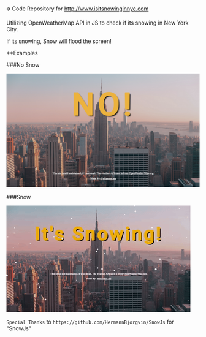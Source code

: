 :snowflake: Code Repository for http://www.isitsnowinginnyc.com

Utilizing OpenWeatherMap API in JS to check if its snowing in New York City.

If its snowing, Snow will flood the screen!

**Examples

###No Snow 

![NO SNOW](https://github.com/pshannon-git/isitsnowinginnyc/blob/main/assets/img/no.png?raw=true)

###Snow

![SNOW](https://github.com/pshannon-git/isitsnowinginnyc/blob/main/assets/img/snowing.gif?raw=true)

`Special Thanks` to `https://github.com/HermannBjorgvin/SnowJs` for "SnowJs"

